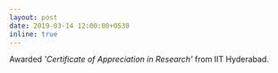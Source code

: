 ```yaml
---
layout: post
date: 2019-03-14 12:00:00+0530
inline: true
---
```


Awarded *'Certificate of Appreciation in Research'* from IIT Hyderabad.